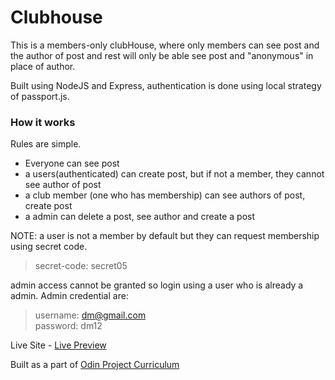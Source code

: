 # Clubhouse

This is a members-only clubHouse, where only members can see post and the author of post and rest will only be able see post and "anonymous" in place of author.

Built using NodeJS and Express, authentication is done using local strategy of passport.js.

### How it works
Rules are simple.
- Everyone can see post 
- a users(authenticated) can create post, but if not a member, they cannot see author of post
- a club member (one who has membership) can see authors of post, create post
- a admin can delete a post, see author and create a post

NOTE: a user is not a member by default but they can request membership using secret code.

> secret-code: secret05

admin access cannot be granted so login using a user who is already a admin. Admin credential are:
>username: dm@gmail.com <br>
>password: dm12



Live Site - [Live Preview](https://clubhouse-p19r.onrender.com/)

Built as a part of [Odin Project Curriculum](https://www.theodinproject.com/lessons/nodejs-members-only)